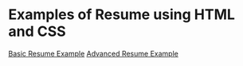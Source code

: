 # Examples of Resume using HTML and CSS

[Basic Resume Example](https://scottbromander.github.io/basic.html)
[Advanced Resume Example](https://scottbromander.github.io/advanced.html)
